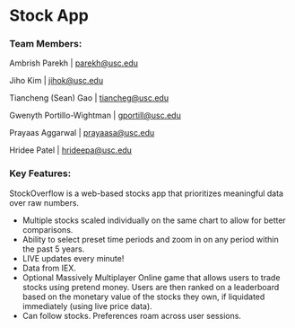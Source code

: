 # Stock App
### Team Members:

Ambrish Parekh | parekh@usc.edu

Jiho Kim | jihok@usc.edu

Tiancheng (Sean) Gao | tiancheg@usc.edu

Gwenyth Portillo-Wightman | gportill@usc.edu

Prayaas Aggarwal | prayaasa@usc.edu

Hridee Patel | hrideepa@usc.edu

### Key Features:

StockOverflow is a web-based stocks app that prioritizes meaningful data over raw numbers.

* Multiple stocks scaled individually on the same chart to allow for better comparisons.
* Ability to select preset time periods and zoom in on any period within the past 5 years.
* LIVE updates every minute!
* Data from IEX.
* Optional Massively Multiplayer Online game that allows users to trade stocks using pretend money. Users are then ranked on a leaderboard based on the monetary value of the stocks they own, if liquidated immediately (using live price data).
* Can follow stocks. Preferences roam across user sessions.

